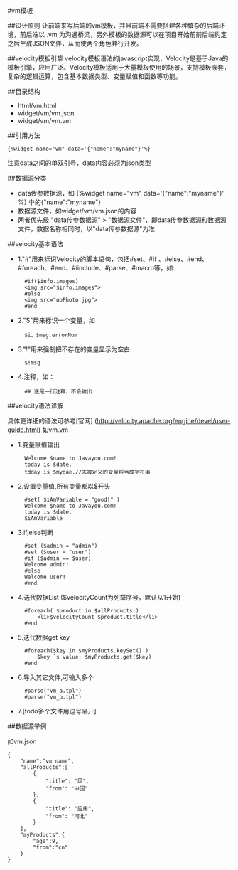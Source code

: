 #vm模板

##设计原则
让前端来写后端的vm模板，并且前端不需要搭建各种繁杂的后端环境，前后端以 .vm 为沟通桥梁，另外模板的数据源可以在项目开始前前后端约定之后生成JSON文件，从而使两个角色并行开发。

##velocity模板引挚
velocity模板语法的javascript实现，Velocity是基于Java的模板引擎，应用广泛。Velocity模板适用于大量模板使用的场景，支持模板嵌套，复杂的逻辑运算，包含基本数据类型、变量赋值和函数等功能。

##目录结构
* html/vm.html
* widget/vm/vm.json
* widget/vm/vm.vm

##引用方法

	{%widget name="vm" data='{"name":"myname"}'%}
	
注意data之间的单双引号，data内容必须为json类型

##数据源分类
* data传参数据源，如 {%widget name="vm" data='{"name":"myname"}' %} 中的{"name":"myname"}
* 数据源文件，如widget/vm/vm.json的内容
* 两者优先级 "data传参数据源" > "数据源文件"，即data传参数据源和数据源文件，数据名称相同时，以"data传参数据源"为准

##velocity基本语法

* 1."#"用来标识Velocity的脚本语句，包括#set、#if 、#else、#end、#foreach、#end、#iinclude、#parse、#macro等，如:

		#if($info.images)
		<img src="$info.images">
		#else
		<img src="noPhoto.jpg">
		#end

* 2."$"用来标识一个变量，如

		$i、$msg.errorNum

* 3."!"用来强制把不存在的变量显示为空白

		$!msg

* 4.注释，如：

		## 这是一行注释，不会输出

##velocity语法详解

具体更详细的语法可参考[官网] (http://velocity.apache.org/engine/devel/user-guide.html)
如vm.vm


* 1.变量赋值输出
	
		Welcome $name to Javayou.com!
		today is $date.
		tdday is $mydae.//未被定义的变量将当成字符串

* 2.设置变量值,所有变量都以$开头

		#set( $iAmVariable = "good!" )
		Welcome $name to Javayou.com!
		today is $date.
		$iAmVariable

* 3.if,else判断

		#set ($admin = "admin")
		#set ($user = "user")
		#if ($admin == $user)
		Welcome admin!
		#else
		Welcome user!
		#end

* 4.迭代数据List ($velocityCount为列举序号，默认从1开始) 

		#foreach( $product in $allProducts )
			<li>$velocityCount $product.title</li>
		#end

* 5.迭代数据get key

		#foreach($key in $myProducts.keySet() )  
			$key `s value: $myProducts.get($key)
		#end

* 6.导入其它文件,可输入多个

		#parse("vm_a.tpl")
		#parse("vm_b.tpl")

* 7.[todo多个文件用逗号隔开]


##数据源举例

如vm.json

	{
		"name":"vm name",
		"allProducts":[
			{
				"title": "风", 
				"from": "中国" 
			}, 
			{
				"title": "应用", 
				"from": "河北"
			}
		],
		"myProducts":{
			"age":9,
			"from":"cn"
		}
	}
